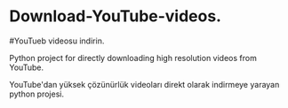 # Download-YouTube-videos.
#YouTueb videosu indirin.

Python project for directly downloading high resolution videos from YouTube.

YouTube'dan yüksek çözünürlük videoları direkt olarak indirmeye yarayan python projesi.
